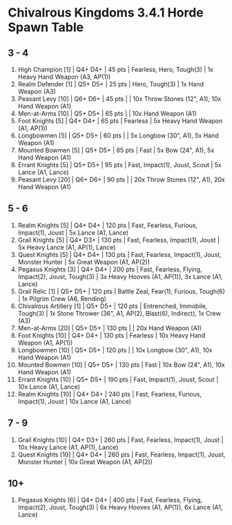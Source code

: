 # Chivalrous Kingdoms 3.4.1 Horde Spawn Table

## 3 - 4

1. High Champion [1] | Q4+ D4+ | 45 pts | Fearless, Hero, Tough(3) | 1x Heavy Hand Weapon (A3, AP(1))
1. Realm Defender [1] | Q5+ D5+ | 25 pts | Hero, Tough(3) | 1x Hand Weapon (A3)
1. Peasant Levy [10] | Q6+ D6+ | 45 pts |  | 10x Throw Stones (12", A1), 10x Hand Weapon (A1)
1. Men-at-Arms [10] | Q5+ D5+ | 65 pts |  | 10x Hand Weapon (A1)
1. Foot Knights [5] | Q4+ D4+ | 65 pts | Fearless | 5x Heavy Hand Weapon (A1, AP(1))
1. Longbowmen [5] | Q5+ D5+ | 60 pts |  | 5x Longbow (30", A1), 5x Hand Weapon (A1)
1. Mounted Bowmen [5] | Q5+ D5+ | 65 pts | Fast | 5x Bow (24", A1), 5x Hand Weapon (A1)
1. Errant Knights [5] | Q5+ D5+ | 95 pts | Fast, Impact(1), Joust, Scout | 5x Lance (A1, Lance)
1. Peasant Levy [20] | Q6+ D6+ | 90 pts |  | 20x Throw Stones (12", A1), 20x Hand Weapon (A1)

## 5 - 6

1. Realm Knights [5] | Q4+ D4+ | 120 pts | Fast, Fearless, Furious, Impact(1), Joust | 5x Lance (A1, Lance)
1. Grail Knights [5] | Q4+ D3+ | 130 pts | Fast, Fearless, Impact(1), Joust | 5x Heavy Lance (A1, AP(1), Lance)
1. Quest Knights [5] | Q4+ D4+ | 130 pts | Fast, Fearless, Impact(1), Joust, Monster Hunter | 5x Great Weapon (A1, AP(2))
1. Pegasus Knights [3] | Q4+ D4+ | 200 pts | Fast, Fearless, Flying, Impact(2), Joust, Tough(3) | 3x Heavy Hooves (A1, AP(1)), 3x Lance (A1, Lance)
1. Grail Relic [1] | Q5+ D5+ | 120 pts | Battle Zeal, Fear(1), Furious, Tough(6) | 1x Pilgrim Crew (A6, Rending)
1. Chivalrous Artillery [1] | Q5+ D5+ | 120 pts | Entrenched, Immobile, Tough(3) | 1x Stone Thrower (36", A1, AP(2), Blast(6), Indirect), 1x Crew (A3)
1. Men-at-Arms [20] | Q5+ D5+ | 130 pts |  | 20x Hand Weapon (A1)
1. Foot Knights [10] | Q4+ D4+ | 130 pts | Fearless | 10x Heavy Hand Weapon (A1, AP(1))
1. Longbowmen [10] | Q5+ D5+ | 120 pts |  | 10x Longbow (30", A1), 10x Hand Weapon (A1)
1. Mounted Bowmen [10] | Q5+ D5+ | 130 pts | Fast | 10x Bow (24", A1), 10x Hand Weapon (A1)
1. Errant Knights [10] | Q5+ D5+ | 190 pts | Fast, Impact(1), Joust, Scout | 10x Lance (A1, Lance)
1. Realm Knights [10] | Q4+ D4+ | 240 pts | Fast, Fearless, Furious, Impact(1), Joust | 10x Lance (A1, Lance)

## 7 - 9

1. Grail Knights [10] | Q4+ D3+ | 260 pts | Fast, Fearless, Impact(1), Joust | 10x Heavy Lance (A1, AP(1), Lance)
1. Quest Knights [10] | Q4+ D4+ | 260 pts | Fast, Fearless, Impact(1), Joust, Monster Hunter | 10x Great Weapon (A1, AP(2))

## 10+

1. Pegasus Knights [6] | Q4+ D4+ | 400 pts | Fast, Fearless, Flying, Impact(2), Joust, Tough(3) | 6x Heavy Hooves (A1, AP(1)), 6x Lance (A1, Lance)